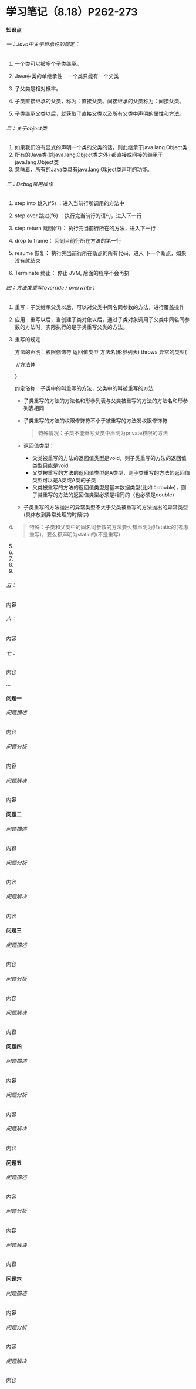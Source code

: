 # 学习笔记（8.18）P262-273

#### 知识点

###### 一：Java中关于继承性的规定：

1. 一个类可以被多个子类继承。

2. Java中类的单继承性：一个类只能有一个父类

3. 子父类是相对概率。

4. 子类直接继承的父类，称为：直接父类。间接继承的父类称为：间接父类。

5. 子类继承父类以后，就获取了直接父类以及所有父类中声明的属性和方法。

   

###### 二：关于object类

1. 如果我们没有显式的声明一个类的父类的话，则此继承于java.lang.Object类
2. 所有的Java类(除java.lang.Object类之外) 都直接或间接的继承于java.lang.Object类
3. 意味着，所有的Java类具有java.lang.Object类声明的功能。

   

###### 三：Debug常用操作

1.  step into 跳入(f5) ：进入当前行所调用的方法中

2.  step over 跳过(f6) ：执行完当前行的语句，进入下一行 

3.  step return 跳回(f7)： 执行完当前行所在的方法，进入下一行

4.  drop to frame： 回到当前行所在方法的第一行

5.  resume 恢复： 执行完当前行所在断点的所有代码，进入 下一个断点，如果没有就结束

6. Terminate 终止： 停止 JVM, 后面的程序不会再执

   

###### 四：方法发重写(override / overwrite )

1. 重写：子类继承父类以后，可以对父类中同名同参数的方法，进行覆盖操作

2. 应用：重写以后，当创建子类对象以后，通过子类对象调用子父类中同名同参数的方法时，实际执行的是子类重写父类的方法。

3. 重写的规定：

   方法的声明：权限修饰符  返回值类型  方法名(形参列表)   throws  异常的类型{

   ​          //方法体

   } 

   约定俗称：子类中的叫重写的方法，父类中的叫被重写的方法

   * 子类重写的方法的方法名和形参列表与父类被重写的方法的方法名和形参列表相同

   * 子类重写的方法的权限修饰符不小于被重写的方法发权限修饰符

     > 特殊情况：子类不能重写父类中声明为private权限的方法

   * 返回值类型：
     - 父类被重写的方法的返回值类型是void，则子类重写的方法的返回值类型只能是void
     - 父类被重写的方法的返回值类型是A类型，则子类重写的方法的返回值类型可以是A类或A类的子类
     - 父类被重写的方法的返回值类型是基本数据类型(比如：double)，则子类重写的方法的返回值类型必须是相同的（也必须是double)
   * 子类重写的方法抛出的异常类型不大于父类被重写的方法抛出的异常类型(具体放到异常处理的时候讲)

4. > 特殊：子类和父类中的同名同参数的方法要么都声明为非static的(考虑重写)，要么都声明为static的(不是重写)

5. 

6. 

7. 

8. 

9. 

###### 五：

内容

###### 六：

内容

###### 七：

内容

...

#### 问题一

###### 问题描述

内容

###### 问题分析

内容

###### 问题解决

内容



#### 问题二

###### 问题描述

内容

###### 问题分析

内容

###### 问题解决

内容



#### 问题三

###### 问题描述

内容

###### 问题分析

内容

###### 问题解决

内容



#### 问题四

###### 问题描述

内容

###### 问题分析

内容

###### 问题解决

内容



#### 问题五

###### 问题描述

内容

###### 问题分析

内容

###### 问题解决

内容



#### 问题六

###### 问题描述

内容

###### 问题分析

内容

###### 问题解决

内容